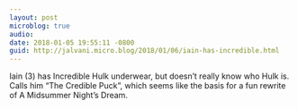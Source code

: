 ```yaml
---
layout: post
microblog: true
audio: 
date: 2018-01-05 19:55:11 -0800
guid: http://jalvani.micro.blog/2018/01/06/iain-has-incredible.html
---
```

Iain (3) has Incredible Hulk underwear, but doesn’t really know who Hulk is. Calls him “The Credible Puck”, which seems like the basis for a fun rewrite of A Midsummer Night’s Dream.
